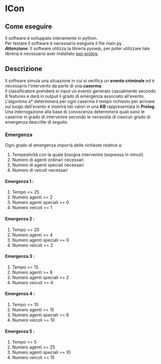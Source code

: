 # ICon
## Come eseguire
Il software è sviluppato interamente in python.<br>
Per testare il software è necessario eseguire il file main.py . <br>
***Attenzione***: Il software utilizza la libreria *pyswip*, per poter utilizzare tale libreria è necessario aver installato [swi-prolog](https://www.swi-prolog.org/Download.html).
## Descrizione
Il software simula una situazione in cui si verifica un **evento criminale** ed è necessario l'intervento da parte di una **caserma**.<br>
Il classificatore prenderà in input un evento generato casualmente secondo 8 features e darà in output il grado di emergenza associato all'evento.<br>
L'algoritmo a* determinerà per ogni caserma il tempo richiesto per arrivare sul luogo dell'evento e inserirà tali valori in una **KB** rappresentata in **Prolog**. <br>
Una interrogazione alla base di conoscenza determinerà quali sono le caserme in grado di intervenire secondo le necessità di ciascun grado di emergenza descritte di seguito.
### Emergenza
Ogni grado di emergenza imporrà delle richieste relative a:
1. Tempestività con la quale bisogna intervenire (espressa in minuti)
2. Numero di agenti ordinari necessari
3. Numero di agenti speciali necessari
4. Numero di veicoli necessari

#### Emergenza 1 :
1. Tempo <= 25
2. Numero agenti >= 2
3. Numero agenti speciali >= 0
4. Numero veicoli >= 1
#### Emergenza 2 :
1. Tempo <= 20
2. Numero agenti >= 4
3. Numero agenti speciali >= 0
4. Numero veicoli >= 2
#### Emergenza 3 :
1. Tempo <= 15
2. Numero agenti >= 8
3. Numero agenti speciali >= 2
4. Numero veicoli >= 4
#### Emergenza 4 :
1. Tempo <= 10
2. Numero agenti >= 15
3. Numero agenti speciali >= 6
4. Numero veicoli >= 10
#### Emergenza 5 :
1. Tempo <= 5
2. Numero agenti >= 25
3. Numero agenti speciali >= 10
4. Numero veicoli >= 15